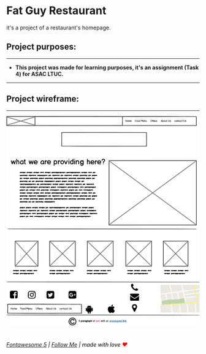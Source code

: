 
# **Fat Guy Restaurant**

it's a project of a restaurant's homepage.

## Project purposes:

---

- **This project was made for learning purposes, it's an assignment (Task 4) for ASAC LTUC.** 

---

## Project wireframe:

---

<img id=white src="Wireframe.png" >
<br><br/>

###### [Fontawesome 5](https://fontawesome.com/) <font color="black">|</font> [Follow Me](https://github.com/BasharAlzrigat) <font color="black">|</font> <font color="black">made with love</font> <font color="red">♥</font>
